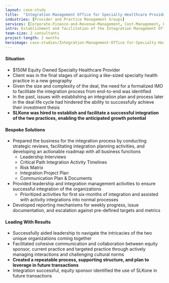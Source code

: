 ```yaml
---
layout: case-study
title:  "Integration Management Office for Specialty Healthcare Provider"
industries: [Provider and Practice Management Groups]
services: [Corporate-Finance-and-Revenue-Management, Cost-Management, Financial-Analytics, Post-Merger-Integration]
intro: Establishment and facilitation of the Integration Management Office to assist in the successful integration of two specialty healthcare practices in separate geographies
team-size: 2 consultants
project-length: 2 months
heroimage: case-studies/Integration-Management-Office-for-Specialty-Healthcare-Provider.jpg
---
```


#### Situation
- $150M Equity Owned Specialty Healthcare Provider​
- Client was in the final stages of acquiring a like-sized specialty health practice in a new geography​
- Given the size and complexity of the deal, the need for a formalized IMO to facilitate the integration process from end-to-end was identified​
- In the past, issues with establishing an integration plan and process later in the deal life cycle had hindered the ability to successfully achieve their investment thesis​
- **SLKone was hired to establish and facilitate a successful integration of the two practices, enabling the anticipated growth potential**

#### Bespoke Solutions
- Prepared the business for the integration process by conducting strategic reviews, facilitating integration planning activities, and developing an actionable roadmap with all business functions​
    - Leadership Interviews​
    - Critical Path Integration Activity Timelines​
    - Risk Matrix​
    - Integration Project Plan​
    - Communication Plan & Documents​
- Provided leadership and integration management activities to ensure successful integration of the organizations​
    - Prioritized activities for first six-months of integration and assisted with activity integrations into normal processes​
- Developed reporting mechanisms for weekly progress, issue documentation, and escalation against pre-defined targets and metrics

#### Leading With Results
- Successfully aided leadership to navigate the intricacies of the two unique organizations coming together​
- Facilitated cohesive communication and collaboration between equity sponsor, current practice and targeted practice through actively managing interactions and challenging cultural norms​
- **Created a repeatable process, supporting structure, and plan to leverage in future transactions**​
- Integration successful, equity sponsor identified the use of SLKone in future transactions
